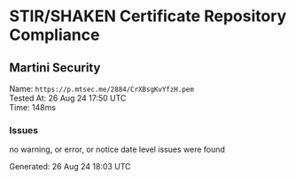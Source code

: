 # STIR/SHAKEN Certificate Repository Compliance

## Martini Security

Name: `https://p.mtsec.me/2884/CrXBsgKvYfzH.pem`\
Tested At: 26 Aug 24 17:50 UTC\
Time: 148ms

### Issues

no warning, or error, or notice date level issues were found

Generated: 26 Aug 24 18:03 UTC